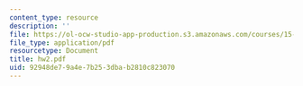 ```yaml
---
content_type: resource
description: ''
file: https://ol-ocw-studio-app-production.s3.amazonaws.com/courses/15-063-communicating-with-data-summer-2003/92948de79a4e7b253dbab2810c823070_hw2.pdf
file_type: application/pdf
resourcetype: Document
title: hw2.pdf
uid: 92948de7-9a4e-7b25-3dba-b2810c823070
---
```


